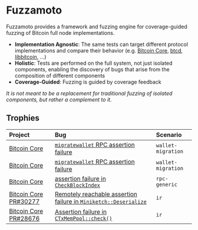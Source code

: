 # Fuzzamoto

Fuzzamoto provides a framework and fuzzing engine for coverage-guided fuzzing
of Bitcoin full node implementations.

* **Implementation Agnostic**: The same tests can target different protocol
  implementations and compare their behavior (e.g. [Bitcoin
  Core](https://github.com/bitcoin/bitcoin),
  [btcd](https://github.com/btcsuite/btcd),
  [libbitcoin](https://github.com/libbitcoin/libbitcoin), ...)
* **Holistic**: Tests are performed on the full system, not just isolated
  components, enabling the discovery of bugs that arise from the composition of
  different components
* **Coverage-Guided**: Fuzzing is guided by coverage feedback

*It is not meant to be a replacement for traditional fuzzing of isolated
components, but rather a complement to it.*

## Trophies 

| Project                                                                | Bug                                                                   | Scenario           |
| :--------------------------------------------------------------------- | :-------------------------------------------------------------------- | :----------------- |
| [Bitcoin Core](https://github.com/bitcoin/bitcoin) | [`migratewallet` RPC assertion failure](https://github.com/bitcoin/bitcoin/issues/32111) | `wallet-migration` |
| [Bitcoin Core](https://github.com/bitcoin/bitcoin) | [`migratewallet` RPC assertion failure](https://github.com/bitcoin/bitcoin/issues/32112) | `wallet-migration` |
| [Bitcoin Core](https://github.com/bitcoin/bitcoin) | [assertion failure in `CheckBlockIndex`](https://github.com/bitcoin/bitcoin/issues/32173) | `rpc-generic` |
| [Bitcoin Core PR#30277](https://github.com/bitcoin/bitcoin/pull/30277) | [Remotely reachable assertion failure in `Miniketch::Deserialize`](https://github.com/bitcoin/bitcoin/pull/30277#issuecomment-2992101654) | `ir` |
| [Bitcoin Core PR#28676](https://github.com/bitcoin/bitcoin/pull/28676) | [Assertion failure in `CTxMemPool::check()`](https://github.com/bitcoin/bitcoin/pull/28676#issuecomment-3016809091) | `ir` |
